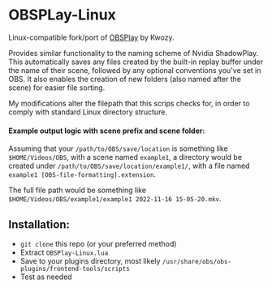# OBSPLay-Linux
Linux-compatible fork/port of [OBSPlay](https://obsproject.com/forum/resources/obsplay-nvidia-shadowplay-alternative.1326/) by Kwozy.


Provides similar functionality to the naming scheme of Nvidia ShadowPlay. This automatically saves any files created by the built-in replay buffer under the name of their scene, followed by any optional conventions you've set in OBS. It also enables the creation of new folders (also named after the scene) for easier file sorting.

My modifications alter the filepath that this scrips checks for, in order to comply with standard Linux directory structure.


#### **Example output logic with scene prefix and scene folder:**

Assuming that your `/path/to/OBS/save/location` is something like `$HOME/Videos/OBS`, with a scene named `example1`, a directory would be created under `/path/to/OBS/save/location/example1/`, with a file named `example1 [OBS-file-formatting].extension`.

The full file path would be something like `$HOME/Videos/OBS/example1/example1 2022-11-16 15-05-20.mkv`.


## **Installation:**

- `git clone` this repo (or your preferred method)
- Extract `OBSPlay-Linux.lua`
- Save to your plugins directory, most likely `/usr/share/obs/obs-plugins/frontend-tools/scripts`
- Test as needed
